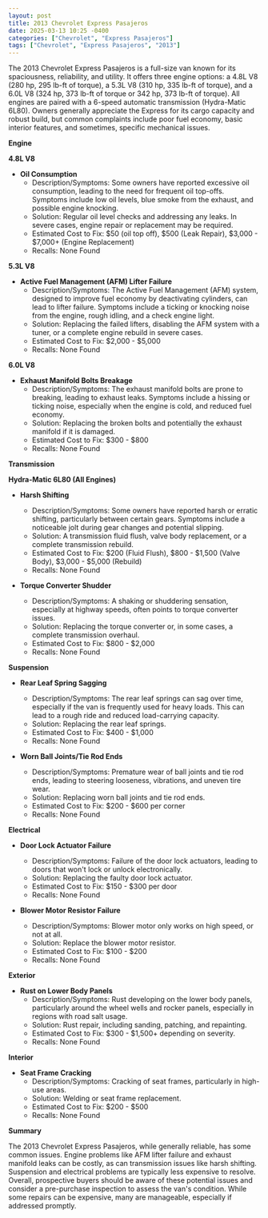 ```yaml
---
layout: post
title: 2013 Chevrolet Express Pasajeros
date: 2025-03-13 10:25 -0400
categories: ["Chevrolet", "Express Pasajeros"]
tags: ["Chevrolet", "Express Pasajeros", "2013"]
---
```

The 2013 Chevrolet Express Pasajeros is a full-size van known for its spaciousness, reliability, and utility. It offers three engine options: a 4.8L V8 (280 hp, 295 lb-ft of torque), a 5.3L V8 (310 hp, 335 lb-ft of torque), and a 6.0L V8 (324 hp, 373 lb-ft of torque or 342 hp, 373 lb-ft of torque). All engines are paired with a 6-speed automatic transmission (Hydra-Matic 6L80). Owners generally appreciate the Express for its cargo capacity and robust build, but common complaints include poor fuel economy, basic interior features, and sometimes, specific mechanical issues.

**Engine**

**4.8L V8**

*   **Oil Consumption**
    *   Description/Symptoms: Some owners have reported excessive oil consumption, leading to the need for frequent oil top-offs. Symptoms include low oil levels, blue smoke from the exhaust, and possible engine knocking.
    *   Solution: Regular oil level checks and addressing any leaks. In severe cases, engine repair or replacement may be required.
    *   Estimated Cost to Fix: $50 (oil top off), $500 (Leak Repair), $3,000 - $7,000+ (Engine Replacement)
    *   Recalls: None Found

**5.3L V8**

*   **Active Fuel Management (AFM) Lifter Failure**
    *   Description/Symptoms: The Active Fuel Management (AFM) system, designed to improve fuel economy by deactivating cylinders, can lead to lifter failure. Symptoms include a ticking or knocking noise from the engine, rough idling, and a check engine light.
    *   Solution: Replacing the failed lifters, disabling the AFM system with a tuner, or a complete engine rebuild in severe cases.
    *   Estimated Cost to Fix: $2,000 - $5,000
    *   Recalls: None Found

**6.0L V8**

*   **Exhaust Manifold Bolts Breakage**
    *   Description/Symptoms: The exhaust manifold bolts are prone to breaking, leading to exhaust leaks. Symptoms include a hissing or ticking noise, especially when the engine is cold, and reduced fuel economy.
    *   Solution: Replacing the broken bolts and potentially the exhaust manifold if it is damaged.
    *   Estimated Cost to Fix: $300 - $800
    *   Recalls: None Found

**Transmission**

**Hydra-Matic 6L80 (All Engines)**

*   **Harsh Shifting**
    *   Description/Symptoms: Some owners have reported harsh or erratic shifting, particularly between certain gears. Symptoms include a noticeable jolt during gear changes and potential slipping.
    *   Solution: A transmission fluid flush, valve body replacement, or a complete transmission rebuild.
    *   Estimated Cost to Fix: $200 (Fluid Flush), $800 - $1,500 (Valve Body), $3,000 - $5,000 (Rebuild)
    *   Recalls: None Found

*   **Torque Converter Shudder**
    *   Description/Symptoms: A shaking or shuddering sensation, especially at highway speeds, often points to torque converter issues.
    *   Solution: Replacing the torque converter or, in some cases, a complete transmission overhaul.
    *   Estimated Cost to Fix: $800 - $2,000
    *   Recalls: None Found

**Suspension**

*   **Rear Leaf Spring Sagging**
    *   Description/Symptoms: The rear leaf springs can sag over time, especially if the van is frequently used for heavy loads. This can lead to a rough ride and reduced load-carrying capacity.
    *   Solution: Replacing the rear leaf springs.
    *   Estimated Cost to Fix: $400 - $1,000
    *   Recalls: None Found

*   **Worn Ball Joints/Tie Rod Ends**
    *   Description/Symptoms: Premature wear of ball joints and tie rod ends, leading to steering looseness, vibrations, and uneven tire wear.
    *   Solution: Replacing worn ball joints and tie rod ends.
    *   Estimated Cost to Fix: $200 - $600 per corner
    *   Recalls: None Found

**Electrical**

*   **Door Lock Actuator Failure**
    *   Description/Symptoms: Failure of the door lock actuators, leading to doors that won't lock or unlock electronically.
    *   Solution: Replacing the faulty door lock actuator.
    *   Estimated Cost to Fix: $150 - $300 per door
    *   Recalls: None Found

*   **Blower Motor Resistor Failure**
    *   Description/Symptoms: Blower motor only works on high speed, or not at all.
    *   Solution: Replace the blower motor resistor.
    *   Estimated Cost to Fix: $100 - $200
    *   Recalls: None Found

**Exterior**

*   **Rust on Lower Body Panels**
    *   Description/Symptoms: Rust developing on the lower body panels, particularly around the wheel wells and rocker panels, especially in regions with road salt usage.
    *   Solution: Rust repair, including sanding, patching, and repainting.
    *   Estimated Cost to Fix: $300 - $1,500+ depending on severity.
    *   Recalls: None Found

**Interior**

*   **Seat Frame Cracking**
    *   Description/Symptoms: Cracking of seat frames, particularly in high-use areas.
    *   Solution: Welding or seat frame replacement.
    *   Estimated Cost to Fix: $200 - $500
    *   Recalls: None Found

**Summary**

The 2013 Chevrolet Express Pasajeros, while generally reliable, has some common issues. Engine problems like AFM lifter failure and exhaust manifold leaks can be costly, as can transmission issues like harsh shifting. Suspension and electrical problems are typically less expensive to resolve. Overall, prospective buyers should be aware of these potential issues and consider a pre-purchase inspection to assess the van's condition. While some repairs can be expensive, many are manageable, especially if addressed promptly.

